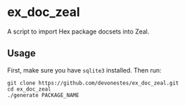 # ex_doc_zeal
A script to import Hex package docsets into Zeal.

## Usage

First, make sure you have `sqlite3` installed. Then run:

```shell
git clone https://github.com/devonestes/ex_doc_zeal.git
cd ex_doc_zeal
./generate PACKAGE_NAME
```
